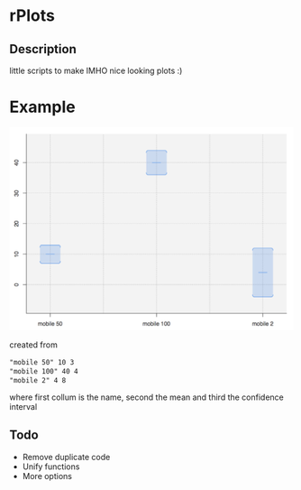 # rPlots

## Description

little scripts to make IMHO nice looking plots :)

# Example
![example picture of plot](example.png)

created from 
```
"mobile 50" 10 3
"mobile 100" 40 4
"mobile 2" 4 8
```
where first collum is the name, second the mean and third the confidence interval

## Todo

* Remove duplicate code
* Unify functions
* More options

